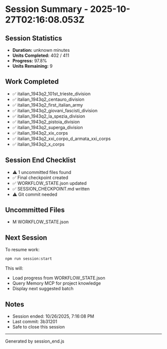 # Session Summary - 2025-10-27T02:16:08.053Z

## Session Statistics

- **Duration:** unknown minutes
- **Units Completed:** 402 / 411
- **Progress:** 97.8%
- **Units Remaining:** 9

## Work Completed

- ✅ italian_1943q2_101st_trieste_division
- ✅ italian_1943q2_centauro_division
- ✅ italian_1943q2_first_italian_army
- ✅ italian_1943q2_giovani_fascisti_division
- ✅ italian_1943q2_la_spezia_division
- ✅ italian_1943q2_pistoia_division
- ✅ italian_1943q2_superga_division
- ✅ italian_1943q2_xix_corps
- ✅ italian_1943q2_xxi_corpo_d_armata_xxi_corps
- ✅ italian_1943q2_x_corps

## Session End Checklist

- ⚠️  1 uncommitted files found
- ✅ Final checkpoint created
- ✅ WORKFLOW_STATE.json updated
- ✅ SESSION_CHECKPOINT.md written
- ⚠️  Git commit needed

## Uncommitted Files

- M WORKFLOW_STATE.json

## Next Session

To resume work:

```bash
npm run session:start
```

This will:
- Load progress from WORKFLOW_STATE.json
- Query Memory MCP for project knowledge
- Display next suggested batch

## Notes

- Session ended: 10/26/2025, 7:16:08 PM
- Last commit: 3b31201
- Safe to close this session

---

Generated by session_end.js
